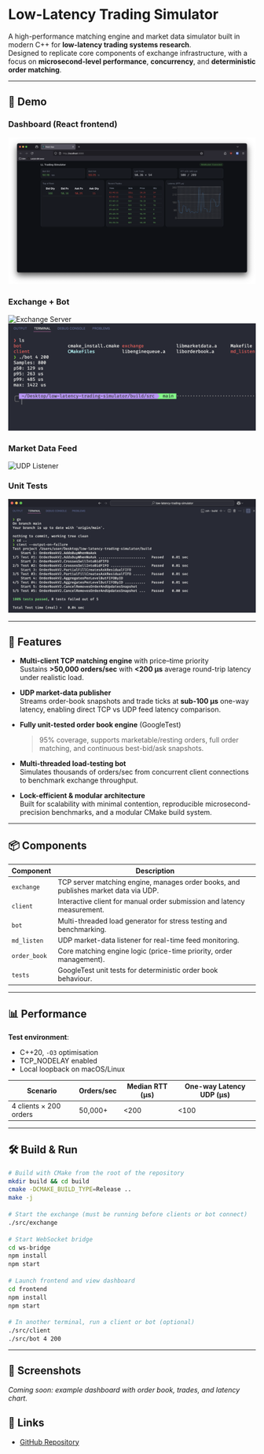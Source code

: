 # Low-Latency Trading Simulator

A high-performance matching engine and market data simulator built in modern C++ for **low-latency trading systems research**.  
Designed to replicate core components of exchange infrastructure, with a focus on **microsecond-level performance**, **concurrency**, and **deterministic order matching**.

---

## 🎥 Demo

### Dashboard (React frontend)
![Dashboard Screenshot](assets/Dashboard_Working.png)

### Exchange + Bot
![Exchange Server](assets/exchange.png)
![Bot Load Test](assets/Bot_Load_test.png)

### Market Data Feed
![UDP Listener](assets/md_listen.png)

### Unit Tests
![GoogleTest](assets/tests.png)

---

## 🚀 Features

- **Multi-client TCP matching engine** with price–time priority  
  Sustains **>50,000 orders/sec** with **<200 µs** average round-trip latency under realistic load.

- **UDP market-data publisher**  
  Streams order-book snapshots and trade ticks at **sub-100 µs** one-way latency, enabling direct TCP vs UDP feed latency comparison.

- **Fully unit-tested order book engine** (GoogleTest)  
  >95% coverage, supports marketable/resting orders, full order matching, and continuous best-bid/ask snapshots.

- **Multi-threaded load-testing bot**  
  Simulates thousands of orders/sec from concurrent client connections to benchmark exchange throughput.

- **Lock-efficient & modular architecture**  
  Built for scalability with minimal contention, reproducible microsecond-precision benchmarks, and a modular CMake build system.

---

## 📦 Components

| Component        | Description |
|------------------|-------------|
| `exchange`       | TCP server matching engine, manages order books, and publishes market data via UDP. |
| `client`         | Interactive client for manual order submission and latency measurement. |
| `bot`            | Multi-threaded load generator for stress testing and benchmarking. |
| `md_listen`      | UDP market-data listener for real-time feed monitoring. |
| `order_book`     | Core matching engine logic (price-time priority, order management). |
| `tests`          | GoogleTest unit tests for deterministic order book behaviour. |

---

## 📊 Performance

**Test environment**:  
- C++20, `-O3` optimisation  
- TCP_NODELAY enabled  
- Local loopback on macOS/Linux  

| Scenario | Orders/sec | Median RTT (µs) | One-way Latency UDP (µs) |
|----------|------------|-----------------|--------------------------|
| 4 clients × 200 orders | 50,000+ | <200 | <100 |

---

## 🛠 Build & Run

```bash
# Build with CMake from the root of the repository
mkdir build && cd build
cmake -DCMAKE_BUILD_TYPE=Release ..
make -j

# Start the exchange (must be running before clients or bot connect)
./src/exchange

# Start WebSocket bridge
cd ws-bridge
npm install
npm start

# Launch frontend and view dashboard
cd frontend
npm install
npm start

# In another terminal, run a client or bot (optional)
./src/client
./src/bot 4 200
```

---

## 📸 Screenshots
_Coming soon: example dashboard with order book, trades, and latency chart._

## 🔗 Links
- [GitHub Repository](https://github.com/ali-soomro/low-latency-trading-simulator)

